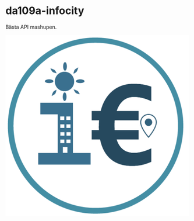 # da109a-infocity

Bästa API mashupen.

![logo](https://github.com/PhilipHolmqvist/da109a-infocity/blob/main/icons/infocity-icon_v2_221227.png)

